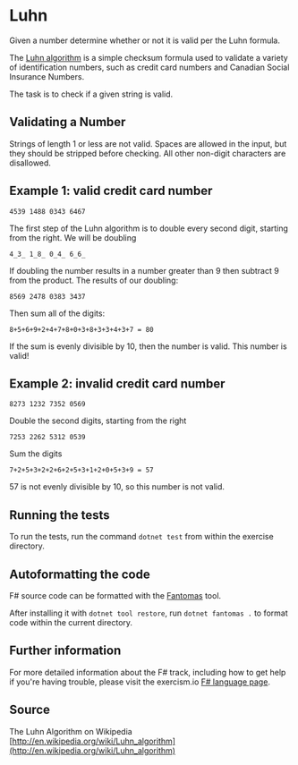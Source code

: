 # Luhn

Given a number determine whether or not it is valid per the Luhn formula.

The [Luhn algorithm](https://en.wikipedia.org/wiki/Luhn_algorithm) is a simple checksum formula used to validate a
variety of identification numbers, such as credit card numbers and Canadian Social Insurance Numbers.

The task is to check if a given string is valid.

Validating a Number
------

Strings of length 1 or less are not valid. Spaces are allowed in the input, but they should be stripped before checking.
All other non-digit characters are disallowed.

## Example 1: valid credit card number

```text
4539 1488 0343 6467
```

The first step of the Luhn algorithm is to double every second digit, starting from the right. We will be doubling

```text
4_3_ 1_8_ 0_4_ 6_6_
```

If doubling the number results in a number greater than 9 then subtract 9 from the product. The results of our doubling:

```text
8569 2478 0383 3437
```

Then sum all of the digits:

```text
8+5+6+9+2+4+7+8+0+3+8+3+3+4+3+7 = 80
```

If the sum is evenly divisible by 10, then the number is valid. This number is valid!

## Example 2: invalid credit card number

```text
8273 1232 7352 0569
```

Double the second digits, starting from the right

```text
7253 2262 5312 0539
```

Sum the digits

```text
7+2+5+3+2+2+6+2+5+3+1+2+0+5+3+9 = 57
```

57 is not evenly divisible by 10, so this number is not valid.

## Running the tests

To run the tests, run the command `dotnet test` from within the exercise directory.

## Autoformatting the code

F# source code can be formatted with the [Fantomas](https://github.com/fsprojects/fantomas) tool.

After installing it with `dotnet tool restore`, run `dotnet fantomas .` to format code within the current directory.

## Further information

For more detailed information about the F# track, including how to get help if you're having trouble, please visit the
exercism.io [F# language page](http://exercism.io/languages/fsharp/resources).

## Source

The Luhn Algorithm on
Wikipedia [http://en.wikipedia.org/wiki/Luhn_algorithm](http://en.wikipedia.org/wiki/Luhn_algorithm)

